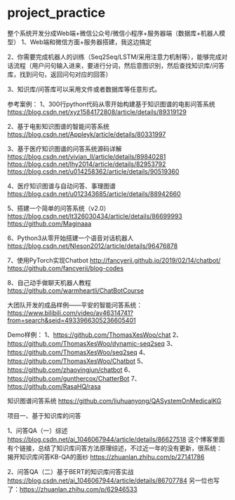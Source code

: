 # project_practice

整个系统开发分成Web端+微信公众号/微信小程序+服务器端（数据库+机器人模型）
1、Web端和微信方面+服务器搭建，我这边搞定

2、你需要完成机器人的训练（Seq2Seq/LSTM/采用注意力机制等），能够完成对话流程（用户问句输入进来，要进行分词，然后意图识别，然后查找知识库/问答库，找到问句，返回问句对应的回答）

3、知识库/问答库可以采用文件或者数据库等任意形式。


参考案例：
1、300行python代码从零开始构建基于知识图谱的电影问答系统
https://blog.csdn.net/xyz1584172808/article/details/89319129

2、基于电影知识图谱的智能问答系统
https://blog.csdn.net/Appleyk/article/details/80331997

3、基于医疗知识图谱的问答系统源码详解
https://blog.csdn.net/vivian_ll/article/details/89840281
https://blog.csdn.net/lhy2014/article/details/82953792
https://blog.csdn.net/u014258362/article/details/90519360

4、医疗知识图谱与自动问答、事理图谱
https://blog.csdn.net/u012343685/article/details/88942660

5、搭建一个简单的问答系统（v2.0）
https://blog.csdn.net/lt326030434/article/details/86699993
https://github.com/Maginaaa

6、Python3从零开始搭建一个语音对话机器人
https://blog.csdn.net/NIeson2012/article/details/96476878

7、使用PyTorch实现Chatbot
http://fancyerii.github.io/2019/02/14/chatbot/
https://github.com/fancyerii/blog-codes

8、自己动手做聊天机器人教程
https://github.com/warmheartli/ChatBotCourse


大团队开发的成品样例——平安的智能问答系统：
https://www.bilibili.com/video/av46314741?from=search&seid=4933966305236605401


Demo样例：
1、https://github.com/ThomasXesWoo/chat
2、https://github.com/ThomasXesWoo/dynamic-seq2seq
3、https://github.com/ThomasXesWoo/seq2seq
4、https://github.com/ThomasXesWoo/Chatbot
5、https://github.com/zhaoyingjun/chatbot
6、https://github.com/gunthercox/ChatterBot
7、https://github.com/RasaHQ/rasa

知识图谱问答系统
https://github.com/liuhuanyong/QASystemOnMedicalKG


项目一、基于知识库的问答

1、问答QA（一）综述
https://blog.csdn.net/ai_1046067944/article/details/86627518
这个博客里面有个链接，总结了知识库问答方法原理综述，不过近一年的没有更新，很系统：
揭开知识库问答KB-QA的面纱
https://zhuanlan.zhihu.com/p/27141786

2、问答QA（二）基于BERT的知识库问答实战
https://blog.csdn.net/ai_1046067944/article/details/86707784
另一位也写了：https://zhuanlan.zhihu.com/p/62946533
